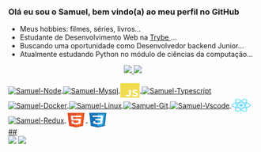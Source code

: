 ### Olá eu sou o Samuel, bem vindo(a) ao meu perfil no GitHub
- Meus hobbies: filmes, séries, livros...
- Estudante de Desenvolvimento Web na <a href="https://www.betrybe.com/" target="_blank"> Trybe </a>...
- Buscando uma oportunidade como Desenvolvedor backend Junior...
- Atualmente estudando Python no módulo de ciências da computação...
<div align="center">
  <a href="https://github.com/sfsnascimento">
  <img height="180em" src="https://github-readme-stats.vercel.app/api?username=sfsnascimento&show_icons=false&theme=highcontrast&include_all_commits=true&count_private=true"/>
    <img height="180em" src="https://github-readme-stats.vercel.app/api/top-langs/?username=sfsnascimento&layout=compact&langs_count=7&theme=highcontrast"/>
</div>
<div style="display: inline_block"><br>
  <img align="center" alt="Samuel-Node" height="30" width="40" src="https://cdn.jsdelivr.net/gh/devicons/devicon/icons/nodejs/nodejs-original.svg" >
  <img align="center" alt="Samuel-Mysql" height="80" width="40" src="https://cdn.jsdelivr.net/gh/devicons/devicon/icons/mysql/mysql-original-wordmark.svg" >
  <img align="center" alt="Samuel-Js" height="30" width="40" src="https://raw.githubusercontent.com/devicons/devicon/master/icons/javascript/javascript-plain.svg">
  <img align="center" alt="Samuel-Typescript" height="30" width="40" src="https://cdn.jsdelivr.net/gh/devicons/devicon/icons/typescript/typescript-original.svg" >
  <img align="center" alt="Samuel-Docker" height="30" width="40" src="https://cdn.jsdelivr.net/gh/devicons/devicon/icons/docker/docker-original.svg" >
  <img align="center" alt="Samuel-Linux" height="30" width="40" src="https://cdn.jsdelivr.net/gh/devicons/devicon/icons/linux/linux-original.svg">
  <img align="center" alt="Samuel-Git" height="30" width="40" src="https://cdn.jsdelivr.net/gh/devicons/devicon/icons/git/git-original.svg">
  <img align="center" alt="Samuel-Vscode" height="30" width="40" src="https://cdn.jsdelivr.net/gh/devicons/devicon/icons/vscode/vscode-original-wordmark.svg" >
  <img align="center" alt="Samuel-React" height="30" width="40" src="https://raw.githubusercontent.com/devicons/devicon/master/icons/react/react-original.svg">
  <img align="center" alt="Samuel-Redux" height="30" width="40" src="https://cdn.jsdelivr.net/gh/devicons/devicon/icons/redux/redux-original.svg">
  <img align="center" alt="Samuel-HTML" height="30" width="40" src="https://raw.githubusercontent.com/devicons/devicon/master/icons/html5/html5-original.svg">
  <img align="center" alt="Samuel-CSS" height="30" width="40" src="https://raw.githubusercontent.com/devicons/devicon/master/icons/css3/css3-original.svg">
</div>
  ##
<div>
  <a href = "mailto:sfsnascimento@gmail.com"><img src="https://img.shields.io/badge/Gmail-D14836?style=for-the-badge&logo=gmail&logoColor=white" target="_blank"></a>
  <a href="https://www.linkedin.com/in/samuel-nascimento-/" target="_blank"><img src="https://img.shields.io/badge/-LinkedIn-%230077B5?style=for-the-badge&logo=linkedin&logoColor=white" target="_blank"></a>
</div>
